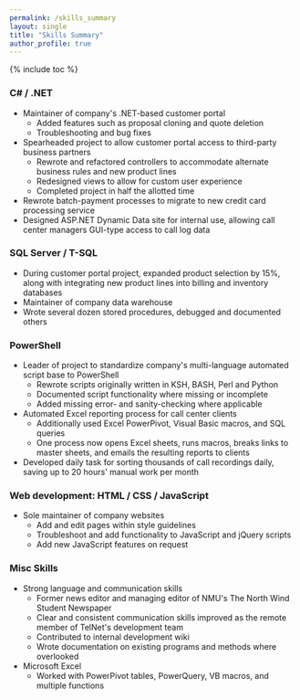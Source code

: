 ```yaml
---
permalink: /skills_summary
layout: single
title: "Skills Summary"
author_profile: true
---
```


{% include toc %}

### C# / .NET
- Maintainer of company's .NET-based customer portal
  - Added features such as proposal cloning and quote deletion
  - Troubleshooting and bug fixes
- Spearheaded project to allow customer portal access to third-party business partners
  - Rewrote and refactored controllers to accommodate alternate business rules and new product lines
  - Redesigned views to allow for custom user experience
  - Completed project in half the allotted time
- Rewrote batch-payment processes to migrate to new credit card processing service
- Designed ASP.NET Dynamic Data site for internal use, allowing call center managers GUI-type access to call log data

### SQL Server / T-SQL
- During customer portal project, expanded product selection by 15%, along with integrating new product lines into billing and inventory databases
- Maintainer of company data warehouse
- Wrote several dozen stored procedures, debugged and documented others

### PowerShell
- Leader of project to standardize company's multi-language automated script base to PowerShell
  - Rewrote scripts originally written in KSH, BASH, Perl and Python
  - Documented script functionality where missing or incomplete
  - Added missing error- and sanity-checking where applicable
- Automated Excel reporting process for call center clients
  - Additionally used Excel PowerPivot, Visual Basic macros, and SQL queries
  - One process now opens Excel sheets, runs macros, breaks links to master sheets, and emails the resulting reports to clients
- Developed daily task for sorting thousands of call recordings daily, saving up to 20 hours' manual work per month

### Web development: HTML / CSS / JavaScript
- Sole maintainer of company websites
  - Add and edit pages within style guidelines
  - Troubleshoot and add functionality to JavaScript and jQuery scripts
  - Add new JavaScript features on request

### Misc Skills
- Strong language and communication skills
  - Former news editor and managing editor of NMU's The North Wind Student Newspaper
  - Clear and consistent communication skills improved as the remote member of TelNet's development team
  - Contributed to internal development wiki
  - Wrote documentation on existing programs and methods where overlooked
- Microsoft Excel
  - Worked with PowerPivot tables, PowerQuery, VB macros, and multiple functions
